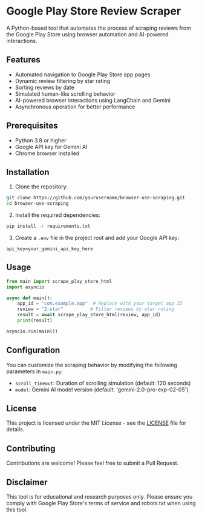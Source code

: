# Google Play Store Review Scraper

A Python-based tool that automates the process of scraping reviews from the Google Play Store using browser automation and AI-powered interactions.

## Features

- Automated navigation to Google Play Store app pages
- Dynamic review filtering by star rating
- Sorting reviews by date
- Simulated human-like scrolling behavior
- AI-powered browser interactions using LangChain and Gemini
- Asynchronous operation for better performance

## Prerequisites

- Python 3.8 or higher
- Google API key for Gemini AI
- Chrome browser installed

## Installation

1. Clone the repository:
```bash
git clone https://github.com/yourusername/browser-use-scraping.git
cd browser-use-scraping
```

2. Install the required dependencies:
```bash
pip install -r requirements.txt
```

3. Create a `.env` file in the project root and add your Google API key:
```
api_key=your_gemini_api_key_here
```

## Usage

```python
from main import scrape_play_store_html
import asyncio

async def main():
    app_id = "com.example.app"  # Replace with your target app ID
    review = "2-star"          # Filter reviews by star rating
    result = await scrape_play_store_html(review, app_id)
    print(result)

asyncio.run(main())
```

## Configuration

You can customize the scraping behavior by modifying the following parameters in `main.py`:

- `scroll_timeout`: Duration of scrolling simulation (default: 120 seconds)
- `model`: Gemini AI model version (default: 'gemini-2.0-pro-exp-02-05')

## License

This project is licensed under the MIT License - see the [LICENSE](LICENSE) file for details.

## Contributing

Contributions are welcome! Please feel free to submit a Pull Request.

## Disclaimer

This tool is for educational and research purposes only. Please ensure you comply with Google Play Store's terms of service and robots.txt when using this tool. 